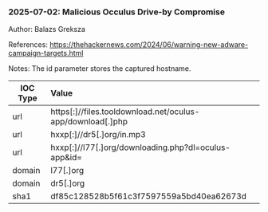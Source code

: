 ### 2025-07-02: Malicious Occulus Drive-by Compromise

Author: Balazs Greksza

References: https://thehackernews.com/2024/06/warning-new-adware-campaign-targets.html

Notes: The id parameter stores the captured hostname.

| IOC Type | Value |
| ------------- | :------------- |
| url | https[:]//files.tooldownload.net/oculus-app/download[.]php |
| url | hxxp[:]//dr5[.]org/in.mp3 | 
| url | hxxp[:]//l77[.]org/downloading.php?dl=oculus-app&id= |
| domain | l77[.]org |
| domain | dr5[.]org |
| sha1 | df85c128528b5f61c3f7597559a5bd40ea62673d |
